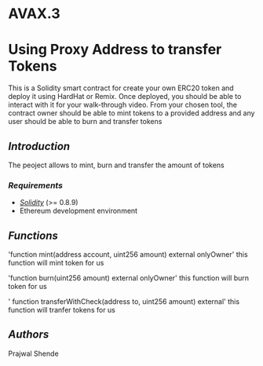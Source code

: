 # AVAX.3
# Using Proxy Address to transfer Tokens

This is a Solidity smart contract for create your own ERC20 token and deploy it using HardHat or Remix. Once deployed, you should be able to interact with it for your walk-through video. From your chosen tool, the contract owner should be able to mint tokens to a provided address and any user should be able to burn and transfer tokens

## *Introduction*

The peoject allows to mint, burn and transfer the amount of tokens

### *Requirements*

- [*Solidity*](https://soliditylang.org/) (>= 0.8.9)
- Ethereum development environment

## *Functions*

'function mint(address account, uint256 amount) external onlyOwner'
this function will mint token for us

'function burn(uint256 amount) external onlyOwner'
this function will burn token for us

' function transferWithCheck(address to, uint256 amount) external'
this function will tranfer tokens for us 


## *Authors*
Prajwal Shende
